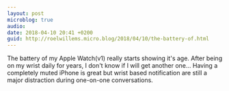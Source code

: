 ```yaml
---
layout: post
microblog: true
audio: 
date: 2018-04-10 20:41 +0200
guid: http://roelwillems.micro.blog/2018/04/10/the-battery-of.html
---
```

The battery of my Apple Watch(v1) really starts showing it's age. After being on my wrist daily for years, I don't know if I will get another one… Having a completely muted iPhone is great but wrist based notification are still a major distraction during one-on-one conversations.
